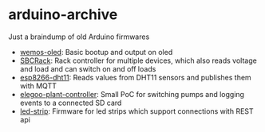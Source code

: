 # arduino-archive

Just a braindump of old Arduino firmwares

- [wemos-oled](wemos-oled): Basic bootup and output on oled
- [SBCRack](SBCRack/): Rack controller for multiple devices, which also reads voltage and load and can switch on and off loads
- [esp8266-dht11](esp8266-dht11/): Reads values from DHT11 sensors and publishes them with MQTT
- [elegoo-plant-controller](elegoo-plant-controller/): Small PoC for switching pumps and logging events to a connected SD card
- [led-strip](led-strip/): Firmware for led strips which support connections with REST api
